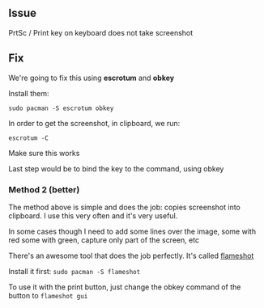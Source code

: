 ## Issue

PrtSc / Print key on keyboard does not take screenshot

## Fix

We're going to fix this using **escrotum** and **obkey**

Install them:
```
sudo pacman -S escrotum obkey
```

In order to get the screenshot, in clipboard, we run:
```
escrotum -C
```
Make sure this works

Last step would be to bind the key to the command, using obkey

### Method 2 (better)

The method above is simple and does the job: copies screenshot into clipboard. I use this very often and it's very useful.

In some cases though I need to add some lines over the image, some with red some with green, capture only part of the screen, etc

There's an awesome tool that does the job perfectly. It's called [flameshot](https://github.com/lupoDharkael/flameshot)

Install it first: `sudo pacman -S flameshot`

To use it with the print button, just change the obkey command of the button to `flameshot gui`
